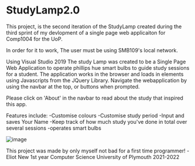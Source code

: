# StudyLamp2.0
This project, is the second iteration of the StudyLamp created during the third sprint of my devlopment of a single page web applicaiton
for Comp1004 for the UoP.

In order for it to work, The user must be using SMB109's local network.

Using Visual Studio 2019 The study Lamp was created to be a Single Page Web Application to operate phillips hue smart bulbs to guide
study sessions for a student. The application works in the browser and loads in elements using Javascripts from the JQuery Library.
Navigate the webapplication by using the navbar at the top, or buttons when prompted.

Please click on 'About' in the navbar to read about the study that inspired this app.

Features include: 
-Customise colours
-Customise study period
-Input and saves Your Name
-Keep track of how much study you've done in total over several sessions
-operates smart bulbs

![image](https://user-images.githubusercontent.com/91668519/159520924-e9ea282f-1add-4785-862a-406d2a0bff99.png)

This project was made by only myself
not bad for a first time programmer!
-Eliot New 1st year Computer Science University of Plymouth 2021-2022
